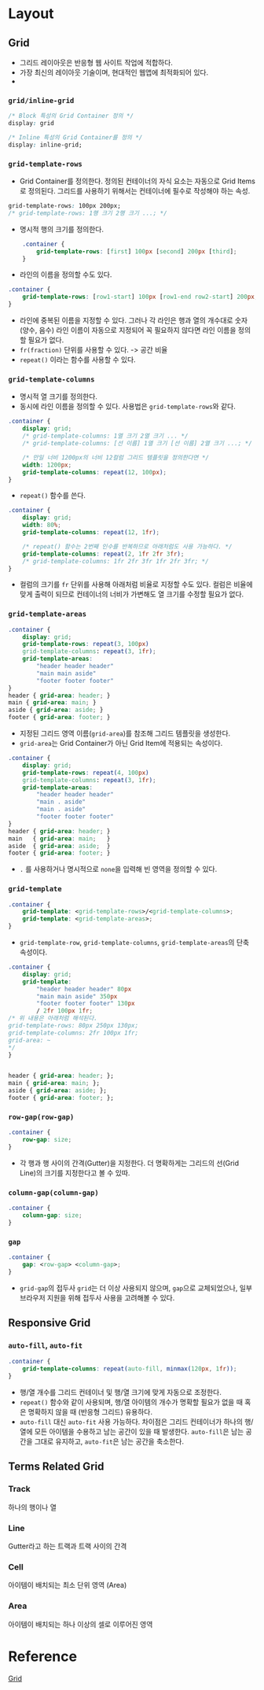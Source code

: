 # Layout
## Grid
- 그리드 레이아웃은 반응형 웹 사이트 작업에 적합하다. 
- 가장 최신의 레이아웃 기술이며, 현대적인 웹앱에 최적화되어 있다. 
- 
### `grid/inline-grid`
```css
/* Block 특성의 Grid Container 정의 */
display: grid

/* Inline 특성의 Grid Container를 정의 */
display: inline-grid;
```
### `grid-template-rows`
- Grid Container를 정의한다. 정의된 컨테이너의 자식 요소는 자동으로 Grid Items로 정의된다. 그리드를 사용하기 위해서는 컨테이너에 필수로 작성해야 하는 속성. 
```css
grid-template-rows: 100px 200px; 
/* grid-template-rows: 1행 크기 2행 크기 ...; */
```
- 명시적 행의 크기를 정의한다. 
```css
    .container {
        grid-template-rows: [first] 100px [second] 200px [third];
    }
```
- 라인의 이름을 정의할 수도 있다. 
```css
.container {
    grid-template-rows: [row1-start] 100px [row1-end row2-start] 200px; 
}
```
- 라인에 중복된 이름을 지정할 수 있다. 그러나 각 라인은 행과 열의 개수대로 숫자(양수, 음수) 라인 이름이 자동으로 지정되어 꼭 필요하지 않다면 라인 이름을 정의할 필요가 없다.
- `fr(fraction)` 단위를 사용할 수 있다. -> 공간 비율
- `repeat()` 이라는 함수를 사용할 수 있다. 
### `grid-template-columns`
- 명시적 열 크기를 정의한다. 
- 동시에 라인 이름을 정의할 수 있다. 사용법은 `grid-template-rows`와 같다. 

```css
.container {
    display: grid;
    /* grid-template-columns: 1열 크기 2열 크기 ... */
    /* grid-template-columns: [선 이름] 1열 크기 [선 이름] 2열 크기 ...; */

    /* 만일 너비 1200px의 너비 12컬럼 그리드 템플릿을 정의한다면 */
    width: 1200px;
    grid-template-columns: repeat(12, 100px);
}
```
- `repeat()` 함수를 쓴다.
```css
.container {
    display: grid;
    width: 80%;
    grid-template-columns: repeat(12, 1fr);

    /* repeat() 함수는 2번째 인수를 반복하므로 아래처럼도 사용 가능하다. */
    grid-template-columns: repeat(2, 1fr 2fr 3fr);
    /* grid-template-columns: 1fr 2fr 3fr 1fr 2fr 3fr; */
}
```
- 컬럼의 크기를 `fr` 단위를 사용해 아래처럼 비율로 지정할 수도 있다. 컬럼은 비율에 맞게 출력이 되므로 컨테이너의 너비가 가변해도 열 크기를 수정할 필요가 없다. 

### `grid-template-areas`
```css
.container {
    display: grid;
    grid-template-rows: repeat(3, 100px)
    grid-template-columns: repeat(3, 1fr);
    grid-template-areas:
        "header header header"
        "main main aside"
        "footer footer footer"
}
header { grid-area: header; }
main { grid-area: main; }
aside { grid-area: aside; }
footer { grid-area: footer; }
```
- 지정된 그리드 영역 이름(`grid-area`)를 참조해 그리드 템플릿을 생성한다. 
- `grid-area`는 Grid Container가 아닌 Grid Item에 적용되는 속성이다. 
```css
.container {
    display: grid;
    grid-template-rows: repeat(4, 100px)
    grid-template-columns: repeat(3, 1fr);
    grid-template-areas:
        "header header header"
        "main . aside"
        "main . aside"
        "footer footer footer"
}
header { grid-area: header; }
main   { grid-area: main;   }
aside  { grid-area: aside;  }
footer { grid-area: footer; }
```
- `.` 를 사용하거나 명시적으로 `none`을 입력해 빈 영역을 정의할 수 있다. 

### `grid-template`
```css
.container {
    grid-template: <grid-template-rows>/<grid-template-columns>;
    grid-template: <grid-template-areas>;
}
```
- `grid-template-row`, `grid-template-columns`, `grid-template-areas`의 단축 속성이다.
```css
.container {
    display: grid;
    grid-template: 
        "header header header" 80px
        "main main aside" 350px
        "footer footer footer" 130px
        / 2fr 100px 1fr;
/* 위 내용은 아래처럼 해석된다. 
grid-template-rows: 80px 250px 130px;
grid-template-columns: 2fr 100px 1fr;
grid-area: ~
*/
}


header { grid-area: header; };
main { grid-area: main; };
aside { grid-area: aside; };
footer { grid-area: footer; };
```

### `row-gap(row-gap)`
```css
.container {
    row-gap: size;
}
```
- 각 행과 행 사이의 간격(Gutter)을 지정한다. 더 명확하게는 그리드의 선(Grid Line)의 크기를 지정한다고 볼 수 있따. 

### `column-gap(column-gap)`
```css
.container {
    column-gap: size;
}
```
### `gap`
```css
.container {
    gap: <row-gap> <column-gap>;
}
```
- `grid-gap`의 접두사 `grid`는 더 이상 사용되지 않으며, `gap`으로 교체되었으나, 일부 브라우저 지원을 위해 접두사 사용을 고려해볼 수 있다. 

## Responsive Grid
### `auto-fill`, `auto-fit`
```css
.container {
    grid-template-columns: repeat(auto-fill, minmax(120px, 1fr));
}
```
- 행/열 개수를 그리드 컨테이너 및 행/열 크기에 맞게 자동으로 조정한다.
- `repeat()` 함수와 같이 사용되며, 행/열 아이템의 개수가 명확할 필요가 없을 때 혹은 명확하지 않을 때 (반응형 그리드) 유용하다. 
- `auto-fill` 대신 `auto-fit` 사용 가능하다. 차이점은 그리드 컨테이너가 하나의 행/열에 모든 아이템을 수용하고 남는 공간이 있을 때 발생한다. `auto-fill`은 남는 공간을 그대로 유지하고, `auto-fit`은 남는 공간을 축소한다. 

## Terms Related Grid
### Track 
하나의 행이나 열
### Line
Gutter라고 하는 트랙과 트랙 사이의 간격
### Cell
아이템이 배치되는 최소 단위 영역 (Area)
### Area
아이템이 배치되는 하나 이상의 셀로 이루어진 영역

# Reference
[Grid](https://heropy.blog/2019/08/17/css-grid/)